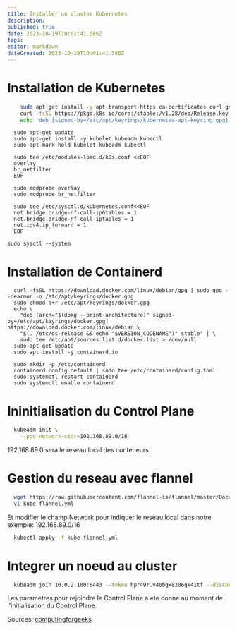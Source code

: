 ```yaml
---
title: Installer un cluster Kubernetes
description: 
published: true
date: 2023-10-19T10:01:41.586Z
tags: 
editor: markdown
dateCreated: 2023-10-19T10:01:41.586Z
---
```


# Installation de Kubernetes
```bash
    sudo apt-get install -y apt-transport-https ca-certificates curl gnupg
    curl -fsSL https://pkgs.k8s.io/core:/stable:/v1.28/deb/Release.key | sudo gpg --dearmor -o /etc/apt/keyrings/kubernetes-apt-keyring.gpg
    echo 'deb [signed-by=/etc/apt/keyrings/kubernetes-apt-keyring.gpg] https://pkgs.k8s.io/core:/stable:/v1.28/deb/ /' | sudo tee /etc/apt/sources.list.d/kubernetes.list
```
```
  sudo apt-get update
  sudo apt-get install -y kubelet kubeadm kubectl
  sudo apt-mark hold kubelet kubeadm kubectl
```
```
  sudo tee /etc/modules-load.d/k8s.conf <<EOF
  overlay
  br_netfilter
  EOF
```

```
  sudo modprobe overlay
  sudo modprobe br_netfilter
```

```
  sudo tee /etc/sysctl.d/kubernetes.conf<<EOF
  net.bridge.bridge-nf-call-ip6tables = 1
  net.bridge.bridge-nf-call-iptables = 1
  net.ipv4.ip_forward = 1
  EOF
```

```
sudo sysctl --system
```

# Installation de Containerd
```
  curl -fsSL https://download.docker.com/linux/debian/gpg | sudo gpg --dearmor -o /etc/apt/keyrings/docker.gpg
  sudo chmod a+r /etc/apt/keyrings/docker.gpg
  echo \
    "deb [arch="$(dpkg --print-architecture)" signed-by=/etc/apt/keyrings/docker.gpg] https://download.docker.com/linux/debian \
    "$(. /etc/os-release && echo "$VERSION_CODENAME")" stable" | \
    sudo tee /etc/apt/sources.list.d/docker.list > /dev/null
  sudo apt-get update
  sudo apt install -y containerd.io
```

```
  sudo mkdir -p /etc/containerd
  containerd config default | sudo tee /etc/containerd/config.toml
  sudo systemctl restart containerd
  sudo systemctl enable containerd
```

# Ininitialisation du Control Plane
```bash
  kubeadm init \
    --pod-network-cidr=192.168.89.0/16
```
192.168.89.0 sera le reseau local des conteneurs.

# Gestion du reseau avec flannel
```bash
  wget https://raw.githubusercontent.com/flannel-io/flannel/master/Documentation/kube-flannel.yml
  vi kube-flannel.yml
```
Et modifier le champ Network pour indiquer le reseau local dans notre exemple: 192.168.89.0/16

```bash
  kubectl apply -f kube-flannel.yml
```

# Integrer un noeud au cluster
```bash
  kubeadm join 10.0.2.100:6443 --token hpr49r.v40bgx8z06gk4itf --discovery-token-ca-cert-hash sha256:f95f3c004c9757265e395b68654c66ce9cbba22eb2129ebde2f2b0c29107f41a
```
Les parametres pour rejoindre le Control Plane a ete donne au moment de l'initialisation du Control Plane.



Sources: [computingforgeeks](https://computingforgeeks.com/install-kubernetes-cluster-on-debian-12-bookworm)